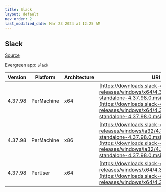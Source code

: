```yaml
---
title: Slack
layout: default
nav_order: 2
last_modified_date: Mar 23 2024 at 12:25 AM
---
```


## Slack

[Source](https://slack.com/intl/en-au/help/articles/212475728-Deploy-Slack-via-Microsoft-Installer)

Evergreen app: `Slack`

| Version | Platform   | Architecture | URI                                                                                                                                                                                                            |
| ------- | ---------- | ------------ | -------------------------------------------------------------------------------------------------------------------------------------------------------------------------------------------------------------- |
| 4.37.98 | PerMachine | x64          | [https://downloads.slack-edge.com/desktop-releases/windows/x64/4.37.98/slack-standalone-4.37.98.0.msi](https://downloads.slack-edge.com/desktop-releases/windows/x64/4.37.98/slack-standalone-4.37.98.0.msi)   |
| 4.37.98 | PerMachine | x86          | [https://downloads.slack-edge.com/desktop-releases/windows/ia32/4.37.98/slack-standalone-4.37.98.0.msi](https://downloads.slack-edge.com/desktop-releases/windows/ia32/4.37.98/slack-standalone-4.37.98.0.msi) |
| 4.37.98 | PerUser    | x64          | [https://downloads.slack-edge.com/desktop-releases/windows/x64/4.37.98/SlackSetup.msi](https://downloads.slack-edge.com/desktop-releases/windows/x64/4.37.98/SlackSetup.msi)                                   |
